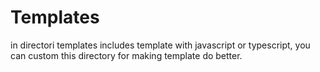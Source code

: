 # Templates

in directori templates includes template with javascript or typescript, you can custom this directory for making template do better.